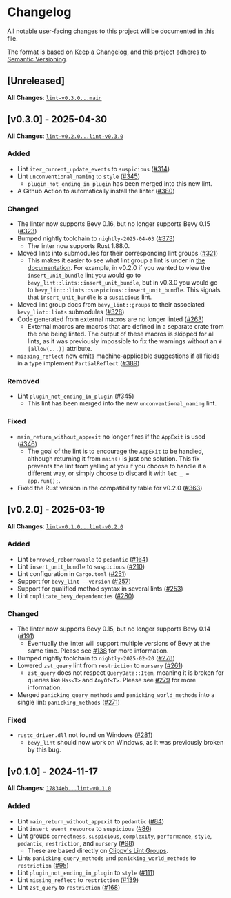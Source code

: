# Changelog

All notable user-facing changes to this project will be documented in this file.

The format is based on [Keep a Changelog], and this project adheres to [Semantic Versioning].

[Keep a Changelog]: https://keepachangelog.com/en/1.1.0/
[Semantic Versioning]: https://semver.org/spec/v2.0.0.html

## [Unreleased]

**All Changes**: [`lint-v0.3.0...main`](https://github.com/TheBevyFlock/bevy_cli/compare/lint-v0.3.0...main)

## [v0.3.0] - 2025-04-30

**All Changes**: [`lint-v0.2.0...lint-v0.3.0`](https://github.com/TheBevyFlock/bevy_cli/compare/lint-v0.2.0...lint-v0.3.0)

### Added

- Lint `iter_current_update_events` to `suspicious` ([#314](https://github.com/TheBevyFlock/bevy_cli/pull/314))
- Lint `unconventional_naming` to `style` ([#345](https://github.com/TheBevyFlock/bevy_cli/pull/345))
    - `plugin_not_ending_in_plugin` has been merged into this new lint.
- A Github Action to automatically install the linter ([#380](https://github.com/TheBevyFlock/bevy_cli/pull/380))

### Changed

- The linter now supports Bevy 0.16, but no longer supports Bevy 0.15 ([#323](https://github.com/TheBevyFlock/bevy_cli/pull/323))
- Bumped nightly toolchain to `nightly-2025-04-03` ([#373](https://github.com/TheBevyFlock/bevy_cli/pull/373))
    - The linter now supports Rust 1.88.0.
- Moved lints into submodules for their corresponding lint groups ([#321](https://github.com/TheBevyFlock/bevy_cli/pull/321))
    - This makes it easier to see what lint group a lint is under in [the documentation](https://thebevyflock.github.io/bevy_cli/bevy_lint/). For example, in v0.2.0 if you wanted to view the `insert_unit_bundle` lint you would go to `bevy_lint::lints::insert_unit_bundle`, but in v0.3.0 you would go to `bevy_lint::lints::suspicious::insert_unit_bundle`. This signals that `insert_unit_bundle` is a `suspicious` lint.
- Moved lint group docs from `bevy_lint::groups` to their associated `bevy_lint::lints` submodules ([#328](https://github.com/TheBevyFlock/bevy_cli/pull/328))
- Code generated from external macros are no longer linted ([#263](https://github.com/TheBevyFlock/bevy_cli/pull/263))
    - External macros are macros that are defined in a separate crate from the one being linted. The output of these macros is skipped for all lints, as it was previously impossible to fix the warnings without an `#[allow(...)]` attribute.
- `missing_reflect` now emits machine-applicable suggestions if all fields in a type implement `PartialReflect` ([#389](https://github.com/TheBevyFlock/bevy_cli/pull/389))

### Removed

- Lint `plugin_not_ending_in_plugin` ([#345](https://github.com/TheBevyFlock/bevy_cli/pull/345))
    - This lint has been merged into the new `unconventional_naming` lint.

### Fixed

- `main_return_without_appexit` no longer fires if the `AppExit` is used ([#346](https://github.com/TheBevyFlock/bevy_cli/pull/346))
    - The goal of the lint is to encourage the `AppExit` to be handled, although returning it from `main()` is just one solution. This fix prevents the lint from yelling at you if you choose to handle it a different way, or simply choose to discard it with `let _ = app.run();`.
- Fixed the Rust version in the compatibility table for v0.2.0 ([#363](https://github.com/TheBevyFlock/bevy_cli/pull/363))

## [v0.2.0] - 2025-03-19

**All Changes**: [`lint-v0.1.0...lint-v0.2.0`](https://github.com/TheBevyFlock/bevy_cli/compare/lint-v0.1.0...lint-v0.2.0)

### Added

- Lint `borrowed_reborrowable` to `pedantic` ([#164](https://github.com/TheBevyFlock/bevy_cli/pull/164))
- Lint `insert_unit_bundle` to `suspicious` ([#210](https://github.com/TheBevyFlock/bevy_cli/pull/210))
- Lint configuration in `Cargo.toml` ([#251](https://github.com/TheBevyFlock/bevy_cli/pull/251))
- Support for `bevy_lint --version` ([#257](https://github.com/TheBevyFlock/bevy_cli/pull/257))
- Support for qualified method syntax in several lints ([#253](https://github.com/TheBevyFlock/bevy_cli/pull/253))
- Lint `duplicate_bevy_dependencies` ([#280](https://github.com/TheBevyFlock/bevy_cli/pull/280))

### Changed

- The linter now supports Bevy 0.15, but no longer supports Bevy 0.14 ([#191](https://github.com/TheBevyFlock/bevy_cli/pull/191))
    - Eventually the linter will support multiple versions of Bevy at the same time. Please see [#138](https://github.com/TheBevyFlock/bevy_cli/issues/138) for more information.
- Bumped nightly toolchain to `nightly-2025-02-20` ([#278](https://github.com/TheBevyFlock/bevy_cli/pull/278))
- Lowered `zst_query` lint from `restriction` to `nursery` ([#261](https://github.com/TheBevyFlock/bevy_cli/pull/261))
    - `zst_query` does not respect `QueryData::Item`, meaning it is broken for queries like `Has<T>` and `AnyOf<T>`. Please see [#279](https://github.com/TheBevyFlock/bevy_cli/issues/279) for more information.
- Merged `panicking_query_methods` and `panicking_world_methods` into a single lint: `panicking_methods` ([#271](https://github.com/TheBevyFlock/bevy_cli/pull/271))

### Fixed

- `rustc_driver.dll` not found on Windows ([#281](https://github.com/TheBevyFlock/bevy_cli/pull/281))
    - `bevy_lint` should now work on Windows, as it was previously broken by this bug.

## [v0.1.0] - 2024-11-17

**All Changes**: [`17834eb...lint-v0.1.0`](https://github.com/TheBevyFlock/bevy_cli/compare/17834eb...lint-v0.1.0)

### Added

- Lint `main_return_without_appexit` to `pedantic` ([#84](https://github.com/TheBevyFlock/bevy_cli/pull/84))
- Lint `insert_event_resource` to `suspicious` ([#86](https://github.com/TheBevyFlock/bevy_cli/pull/86))
- Lint groups `correctness`, `suspicious`, `complexity`, `performance`, `style`, `pedantic`, `restriction`, and `nursery` ([#98](https://github.com/TheBevyFlock/bevy_cli/pull/98))
    - These are based directly on [Clippy's Lint Groups](https://doc.rust-lang.org/stable/clippy/lints.html).
- Lints `panicking_query_methods` and `panicking_world_methods` to `restriction` ([#95](https://github.com/TheBevyFlock/bevy_cli/pull/95))
- Lint `plugin_not_ending_in_plugin` to `style` ([#111](https://github.com/TheBevyFlock/bevy_cli/pull/111))
- Lint `missing_reflect` to `restriction` ([#139](https://github.com/TheBevyFlock/bevy_cli/pull/139))
- Lint `zst_query` to `restriction` ([#168](https://github.com/TheBevyFlock/bevy_cli/pull/168))
